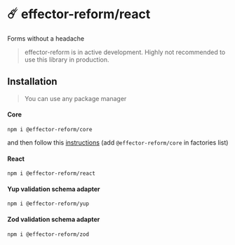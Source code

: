 # ☄️ effector-reform/react

Forms without a headache

> effector-reform is in active development.
> Highly not recommended to use this
> library in production.

## Installation

> You can use any package manager

#### Core

```
npm i @effector-reform/core
```

and then follow this [instructions](https://effector.dev/en/api/effector/babel-plugin/#factories)
(add `@effector-reform/core` in factories list)

#### React

```
npm i @effector-reform/react
```

#### Yup validation schema adapter

```
npm i @effector-reform/yup
```

#### Zod validation schema adapter

```
npm i @effector-reform/zod
```